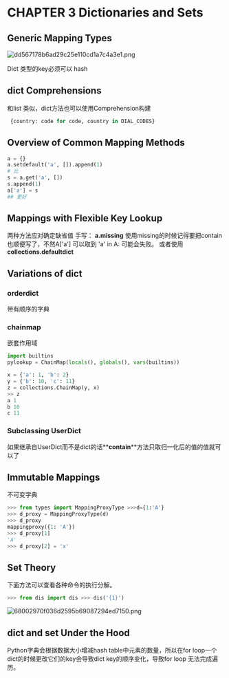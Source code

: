 # CHAPTER 3 Dictionaries and Sets
## Generic Mapping Types

![dd567178b6ad29c25e110cd1a7c4a3e1.png](evernotecid://60614192-C7C5-4611-9CAC-5D15AB1BE3D8/appyinxiangcom/7169492/ENResource/p13373)


Dict 类型的key必须可以 hash

## dict Comprehensions
和list 类似，dict方法也可以使用Comprehension构建
```python
 {country: code for code, country in DIAL_CODES}
```

## Overview of Common Mapping Methods

```python
a = {}
a.setdefault('a', []).append(1)
# 比
s = a.get('a', [])
s.append(1)
a['a'] = s
## 更好
```

## Mappings with Flexible Key Lookup
两种方法应对确定缺省值
手写：
**a.__missing__**
使用missing的时候记得要把contain也顺便写了，不然A['a'] 可以取到 'a' in A: 可能会失败。
或者使用
**collections.defaultdict**

## Variations of dict
### orderdict
带有顺序的字典
### chainmap
 嵌套作用域

```python
import builtins
pylookup = ChainMap(locals(), globals(), vars(builtins))

x = {'a': 1, 'b': 2}
y = {'b': 10, 'c': 11}
z = collections.ChainMap(y, x)
>> z
a 1
b 10
c 11
```

### Subclassing UserDict
如果继承自UserDict而不是dict的话**__contain__**方法只取归一化后的值的值就可以了

## Immutable Mappings
不可变字典
```python
>>> from types import MappingProxyType >>>d={1:'A'}
>>> d_proxy = MappingProxyType(d)
>>> d_proxy
mappingproxy({1: 'A'})
>>> d_proxy[1]
'A'
>>> d_proxy[2] = 'x'
```

## Set Theory
下面方法可以查看各种命令的执行分解。
``` python
>>> from dis import dis >>> dis('{1}')
```

![68002970f036d2595b69087294ed7150.png](evernotecid://60614192-C7C5-4611-9CAC-5D15AB1BE3D8/appyinxiangcom/7169492/ENResource/p13374)

## dict and set Under the Hood

Python字典会根据数据大小增减hash table中元素的数量，所以在for loop一个dict的时候更改它们的key会导致dict key的顺序变化，导致for loop 无法完成遍历。
